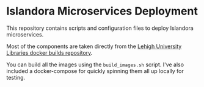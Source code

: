 # Islandora Microservices Deployment

This repository contains scripts and configuration files to deploy Islandora microservices.

Most of the components are taken directly from the [Lehigh University Libraries docker builds repository](https://github.com/lehigh-university-libraries/docker-builds).

You can build all the images using the `build_images.sh` script. I've also included a docker-compose for quickly spinning them all up locally for testing.
